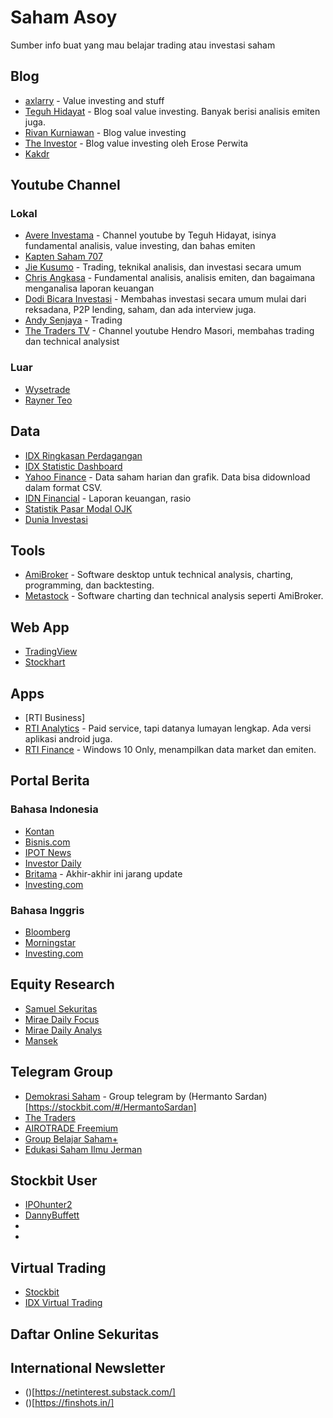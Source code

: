 # Saham Asoy
Sumber info buat yang mau belajar trading atau investasi saham

## Blog
- [axlarry](https://www.axlarry.com/) - Value investing and stuff
- [Teguh Hidayat](https://www.teguhhidayat.com/) - Blog soal value investing. Banyak berisi analisis emiten juga.
- [Rivan Kurniawan](http://rivankurniawan.com/) - Blog value investing
- [The Investor](https://theinvestor.id/) - Blog value investing oleh Erose Perwita
- [Kakdr](https://kakdr.com/)

## Youtube Channel
### Lokal
- [Avere Investama](https://www.youtube.com/user/teguhidx) - Channel youtube by Teguh Hidayat, isinya fundamental analisis, value investing, dan bahas emiten
- [Kapten Saham 707](https://www.youtube.com/channel/UCt1-8L9Yf617iypdSLGJxhQ)
- [Jie Kusumo](https://www.youtube.com/channel/UCSwS8dcThbFLSN7H0FfAqEw) - Trading, teknikal analisis, dan investasi secara umum
- [Chris Angkasa](https://www.youtube.com/channel/UCw1ouksFrEAfAVJkfZLak9A) - Fundamental analisis, analisis emiten, dan bagaimana menganalisa laporan keuangan
- [Dodi Bicara Investasi](https://www.youtube.com/channel/UC3GcOZ1o-4l9r68DthKrT7A) - Membahas investasi secara umum mulai dari reksadana, P2P lending, saham, dan ada interview juga.
- [Andy Senjaya](https://www.youtube.com/channel/UCF7JTH4DJibstTeJEjZe5DA/videos) - Trading
- [The Traders TV](https://www.youtube.com/channel/UCwgDmL76JtvX5LYXOxbeJCg) - Channel youtube Hendro Masori, membahas trading dan technical analysist

### Luar
- [Wysetrade](https://www.youtube.com/channel/UC32oVb-nfyRBNlWzUw3dC5Q)
- [Rayner Teo](https://www.youtube.com/channel/UCFSn-h8wTnhpKJMteN76Abg)

## Data
- [IDX Ringkasan Perdagangan](https://www.idx.co.id/data-pasar/ringkasan-perdagangan/ringkasan-saham/)
- [IDX Statistic Dashboard](https://www.idx.co.id/data-pasar/laporan-statistik/statistik/)
- [Yahoo Finance](https://finance.yahoo.com/) - Data saham harian dan grafik. Data bisa didownload dalam format CSV.
- [IDN Financial](https://www.idnfinancials.com/) - Laporan keuangan, rasio
- [Statistik Pasar Modal OJK](https://www.ojk.go.id/id/kanal/pasar-modal/data-dan-statistik/statistik-pasar-modal/default.aspx)
- [Dunia Investasi](http://www.duniainvestasi.com/bei/)

## Tools
- [AmiBroker](https://www.amibroker.com/) - Software desktop untuk technical analysis, charting, programming, dan backtesting.
- [Metastock](https://www.metastock.com/) - Software charting dan technical analysis seperti AmiBroker.

## Web App
- [TradingView](https://www.tradingview.com/)
- [Stockhart](https://stockcharts.com)

## Apps
- [RTI Business]
- [RTI Analytics](https://analytics2.rti.co.id/) - Paid service, tapi datanya lumayan lengkap. Ada versi aplikasi android juga. 
- [RTI Finance](https://www.rti.co.id/?m_id=17#&panel1-1) - Windows 10 Only, menampilkan data market dan emiten. 

## Portal Berita
### Bahasa Indonesia
- [Kontan](https://www.kontan.co.id/)
- [Bisnis.com](https://www.bisnis.com/)
- [IPOT News](https://www.indopremier.com/ipotnews/)
- [Investor Daily](https://investor.id/)
- [Britama](http://britama.com/) - Akhir-akhir ini jarang update
- [Investing.com](https://id.investing.com/analysis/stock-markets)

### Bahasa Inggris
- [Bloomberg](https://www.bloomberg.com/asia)
- [Morningstar](morningstar.com)
- [Investing.com](investing.com)

## Equity Research
- [Samuel Sekuritas](https://www.samuel.co.id/research/)
- [Mirae Daily Focus](https://hots.miraeasset.co.id/hmpg/newsRsrch/rsrch/dailyDtlR.do)
- [Mirae Daily Analys](https://hots.miraeasset.co.id/hmpg/newsRsrch/rsrch/analListR.do)
- [Mansek](https://www.most.co.id/riset)




## Telegram Group
- [Demokrasi Saham](https://t.me/Demokrasisahamgroup) - Group telegram by (Hermanto Sardan)[https://stockbit.com/#/HermantoSardan]
- [The Traders](https://t.me/TheTradersGroup)
- [AIROTRADE Freemium](https://t.me/AIROTRADE)
- [Group Belajar Saham+](https://t.me/wigunainvgroup)
- [Edukasi Saham Ilmu Jerman](https://t.me/cuankotoskotos)

## Stockbit User
- [IPOhunter2](https://stockbit.com/#/IPOhunter2)
- [DannyBuffett](https://stockbit.com/#/DannyBuffett)
- [](https://stockbit.com/#/ritaefendy)
- [](https://stockbit.com/#/ckck)

## Virtual Trading
- [Stockbit](http://stockbit.com/)
- [IDX Virtual Trading](https://virtualtrading.idx.co.id/)


## Daftar Online Sekuritas

## International Newsletter
- ()[https://netinterest.substack.com/]
- ()[https://finshots.in/]